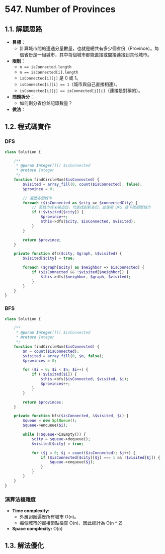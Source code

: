 # 547. Number of Provinces

## 1.1. 解題思路

- **目標**：
  - 計算城市間的連通分量數量，也就是總共有多少個省份（Province）。每個省份是一組城市，其中每個城市都能直接或間接連接到其他城市。
- **限制**：
  - `n == isConnected.length`
  - `n == isConnected[i].length`
  - `isConnected[i][j]` 是 0 或 1。
  - `isConnected[i][i] == 1`（城市與自己直接相連）。
  - `isConnected[i][j] == isConnected[j][i]`（連接是對稱的）。
- **問題拆分**：
  - 如何劃分省份並記錄數量？
- **做法**：

## 1.2. 程式碼實作

### DFS

```php
class Solution {

    /**
     * @param Integer[][] $isConnected
     * @return Integer
     */
    function findCircleNum($isConnected) {
        $visited = array_fill(0, count($isConnected), false);
        $province = 0;

        // 遍歷各個城市
        foreach ($isConnected as $city => $connectedCity) {
            // 若城市尚未被造訪，代表找到新省份，並使用 DFS 往下找相關城市
            if (!$visited[$city]) {
                $province++;
                $this->dfs($city, $isConnected, $visited);
            }
        }

        return $province;
    }

    private function dfs($city, $graph, &$visited) {
        $visited[$city] = true;

        foreach ($graph[$city] as $neighbor => $isConnected) {
            if ($isConnected && !$visited[$neighbor]) {
                $this->dfs($neighbor, $graph, $visited);
            }
        }
    }
}
```

### BFS

```php
class Solution {

    /**
     * @param Integer[][] $isConnected
     * @return Integer
     */
    function findCircleNum($isConnected) {
        $n = count($isConnected);
        $visited = array_fill(0, $n, false);
        $provinces = 0;

        for ($i = 0; $i < $n; $i++) {
            if (!$visited[$i]) {
                $this->bfs($isConnected, $visited, $i);
                $provinces++;
            }
        }

        return $provinces;
    }

    private function bfs($isConnected, &$visited, $i) {
        $queue = new SplQueue();
        $queue->enqueue($i);

        while (!$queue->isEmpty()) {
            $city = $queue->dequeue();
            $visited[$city] = true;

            for ($j = 0; $j < count($isConnected); $j++) {
                if ($isConnected[$city][$j] === 1 && !$visited[$j]) {
                    $queue->enqueue($j);
                }
            }
        }
    }
}

```

### 演算法複雜度

- **Time complexity:**
  - 外層迴圈遍歷所有城市 O(n)。
  - 每個城市的鄰接節點檢查 O(n)，因此總計為 O(n ^ 2)
- **Space complexity:** O(n)

## 1.3. 解法優化
